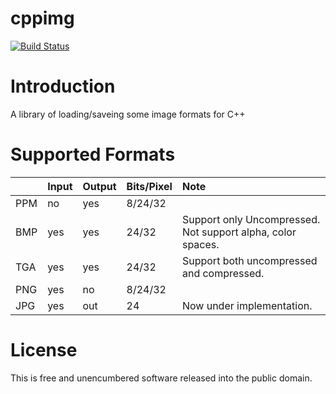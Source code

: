 # cppimg
[![Build Status](https://travis-ci.org/taqu/cppimg.svg?branch=master)](https://travis-ci.org/taqu/cppimg)

# Introduction
A library of loading/saveing some image formats for C++

# Supported Formats

||Input|Output|Bits/Pixel|Note|
|:---|:---|:---|:---|:---|
|PPM|no|yes|8/24/32||
|BMP|yes|yes|24/32|Support only Uncompressed. Not support alpha, color spaces.|
|TGA|yes|yes|24/32|Support both uncompressed and compressed.|
|PNG|yes|no|8/24/32||
|JPG|yes|out|24|Now under implementation.|

# License
This is free and unencumbered software released into the public domain.
